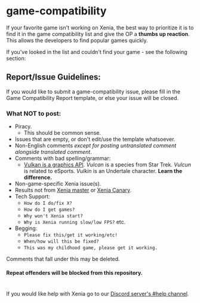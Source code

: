 # game-compatibility

If your favorite game isn't working on Xenia, the best way to prioritize it is to find it
in the game compatibility list and give the OP a **thumbs up reaction**. This allows
the developers to find popular games quickly.

If you've looked in the list and couldn't find your game - see the following section:

## Report/Issue Guidelines:

If you would like to submit a game-compatibility issue, please fill in the Game
Compatibility Report template, or else your issue will be closed.

### What NOT to post:

- Piracy.
  - This should be common sense.
- Issues that are empty, or don't edit/use the template whatsoever.
- Non-English comments _except for posting untranslated comment alongside translated comment_.
- Comments with bad spelling/grammar:
  - [Vulkan is a graphics API](https://www.khronos.org/vulkan/). _Vulcan_ is a species from Star Trek. _Vulcun_ is related to eSports. _Vulkin_ is an Undertale character. **Learn the difference.**
- Non-game-specific Xenia issue(s).
- Results not from [Xenia master](https://github.com/xenia-project/release-builds-windows/releases/latest) or [Xenia Canary](https://github.com/xenia-canary/xenia-canary/releases/tag/experimental).
- Tech Support:
  - `How do I do/fix X?`
  - `How do I get games?`
  - `Why won't Xenia start?`
  - `Why is Xenia running slow/low FPS?` etc.
- Begging:
  - `Please fix this/get it working/etc!`
  - `When/how will this be fixed?`
  - `This was my childhood game, please get it working.`

Comments that fall under this may be deleted.

#### **Repeat offenders will be blocked from this repository.**

#

If you would like help with Xenia go to our [Discord server's #help channel](https://discord.gg/Q9mxZf9).
